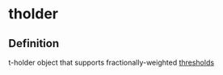 # tholder
## Definition
t-holder object that supports fractionally-weighted [thresholds](signing-threshold)
